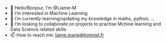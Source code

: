 - 👋 Hello/Bonjour, I’m @Liame-M
- 👀 I’m interested in Machine Learning
- 🌱 I’m currently learning/updating my knowledge in maths, python, ...
- 💞️ I’m looking to collaborate on projects to practise Mchine learning and Data Science related skills
- 📫 How to reach me: liame.marie@hotmail.fr

<!---
Liame-M/Liame-M is a ✨ special ✨ repository because its `README.md` (this file) appears on your GitHub profile.
You can click the Preview link to take a look at your changes.
--->

